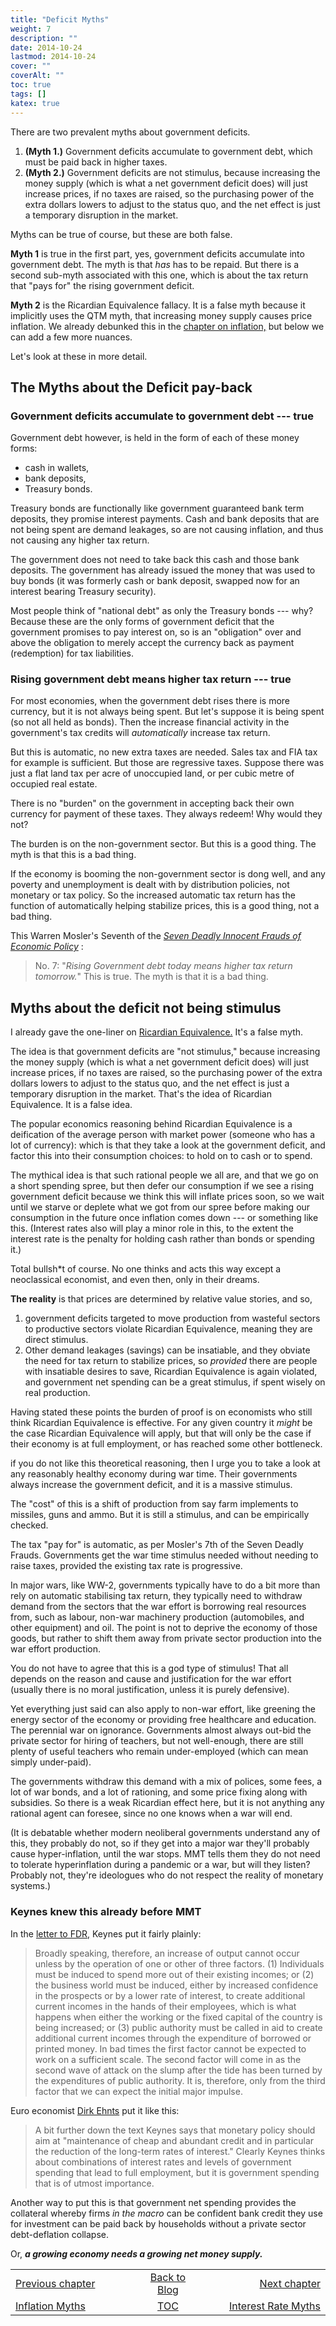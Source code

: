 ```yaml
---
title: "Deficit Myths"
weight: 7
description: ""
date: 2014-10-24
lastmod: 2014-10-24
cover: ""
coverAlt: ""
toc: true
tags: []
katex: true
---
```


There are two prevalent myths about government deficits.

1. **(Myth 1.)** Government deficits accumulate to government debt, which must be paid back in higher taxes.
2. **(Myth 2.)** Government deficits are not stimulus, because increasing the money supply (which is what a net government deficit does) will just increase prices, if no taxes are raised, so the purchasing power of the extra dollars lowers to adjust to the status quo, and the net effect is just a temporary disruption in the market.

Myths can be true of course, but these are both false.

**Myth 1** is true in the first part, yes, government deficits accumulate into government debt. 
The myth is that *has* has to be repaid. 
But there is a second sub-myth associated with this one, which is about the tax return that "pays for" the rising government deficit.

**Myth 2** is the Ricardian Equivalence fallacy. 
It is a false myth because it implicitly uses the QTM myth, that increasing money supply causes price inflation. 
We already debunked this in the [chapter on inflation,](../006_inflation_myths#what-is-the-qtm-myth) but below we can add a few more nuances.

Let's look at these in more detail.

## The Myths about the Deficit pay-back

### Government deficits accumulate to government debt --- true

Government debt however, is held in the form of each of these money forms:
* cash in wallets,
* bank deposits,
* Treasury bonds.

Treasury bonds are functionally like government guaranteed bank term deposits, they promise interest payments. 
Cash and bank deposits that are not being spent are demand leakages, so are not causing inflation, and thus not causing any higher tax return. 

The government does not need to take back this cash and those bank deposits.
The government has already issued the money that was used to buy bonds 
(it was formerly cash or bank deposit, swapped now for an interest bearing Treasury security).

Most people think of "national debt" as only the Treasury bonds --- why? 
Because these are the only forms of government deficit that the government promises to pay interest on, so is an "obligation" over and above the obligation to merely accept the currency back as payment (redemption) for tax liabilities.


### Rising government debt means higher tax return --- true

For most economies, when the government debt rises there is more currency, but it is not always being spent. 
But let's suppose it is being spent (so not all held as bonds). 
Then the increase financial activity in the government's tax credits will *automatically* increase tax return.

But this is automatic, no new extra taxes are needed. 
Sales tax and FIA tax for example is sufficient. But those are regressive taxes. 
Suppose there was just a flat land tax per acre of unoccupied land, or per cubic metre of occupied real estate. 

There is no "burden" on the government in accepting back their own currency for payment of these taxes. 
They always redeem! Why would they not?

The burden is on the non-government sector. 
But this is a good thing. 
The myth is that this is a bad thing.

If the economy is booming the non-government sector is dong well, and any poverty and unemployment is dealt with by distribution policies, not monetary or tax policy. 
So the increased automatic tax return has the function of automatically helping stabilize prices, this is a good thing, not a bad thing.

This Warren Mosler's Seventh of the *[Seven Deadly Innocent Frauds of Economic Policy](/ohanga-pai/pdf/Mosler_2010_Seven.Deadly.Innocent.Frauds.of.Economics_original.pdf)* :

> No. 7: "_Rising Government debt today means higher tax return tomorrow._"
This is true. 
The myth is that it is a bad thing.


## Myths about the deficit not being stimulus

I already gave the one-liner on [Ricardian Equivalence.](https://en.wikipedia.org/wiki/Ricardian_equivalence) It's a false myth.

The idea is that government deficits are "not stimulus," because increasing the money supply 
(which is what a net government deficit does) will just increase prices, 
if no taxes are raised, so the purchasing power of the extra dollars lowers to adjust to the status quo, and the net effect is just a temporary disruption in the market.
That's the idea of Ricardian Equivalence. It is a false idea.

The popular economics reasoning behind Ricardian Equivalence is a deification of the average person with market power (someone who has a lot of currency): 
which is that they take a look at the government deficit, and factor this into their consumption choices: to hold on to cash or to spend.

The mythical idea is that such rational people we all are, and that we go on a short spending spree, but then defer our consumption if we see a rising government deficit because we think this will inflate prices soon, so we wait until we starve or deplete what we got from our spree before making our consumption in the future once inflation comes down --- or something like this.
(Interest rates also will play a minor role in this, to the extent the interest rate is the penalty for holding cash rather than bonds or spending it.)

Total bullsh*t of course. 
No one thinks and acts this way except a neoclassical economist, and even then, only in their dreams.

**The reality** is that prices are determined by relative value stories, and so,

1. government deficits targeted to move production from wasteful sectors to productive sectors violate Ricardian Equivalence, meaning they are direct stimulus.
2. Other demand leakages (savings) can be insatiable, and they obviate the need for tax return to stabilize prices, so *provided* there are people with insatiable desires to save, Ricardian Equivalence is again violated, and government net spending can be a great stimulus, if spent wisely on real production.

Having stated these points the burden of proof is on economists who still think Ricardian Equivalence is effective. 
For any given country it *might* be the case Ricardian Equivalence will apply, but that will only be the case if their economy is at full employment, or has reached some other bottleneck.

if you do not like this theoretical reasoning, then I urge you to take a look at any reasonably healthy economy during war time. 
Their governments always increase the government deficit, and it is a massive stimulus.

The "cost" of this is a shift of production from say farm implements to missiles, guns and ammo.
But it is still a stimulus, and can be empirically checked. 

The tax "pay for" is automatic, as per Mosler's 7th of the Seven Deadly Frauds.
Governments get the war time stimulus needed without needing to raise taxes, provided the existing tax rate is progressive.

In major wars, like WW-2, governments typically have to do a bit more than rely on automatic stabilising tax return, they typically need to withdraw demand from the sectors that the war effort is borrowing real resources from, such as labour, non-war machinery production (automobiles, and other equipment) and oil. 
The point is not to deprive the economy of those goods, but rather to shift them away 
from private sector production into the war effort production.

You do not have to agree that this is a god type of stimulus! That all depends on 
the reason and cause and justification for the war effort (usually there is no moral 
justification, unless it is purely defensive).

Yet everything just said can also apply to non-war effort, like greening the 
energy sector of the economy or providing free healthcare and education. The 
perennial war on ignorance. Governments almost always out-bid the private sector for 
hiring of teachers, but not well-enough, there are still plenty of useful 
teachers who remain under-employed (which can mean simply under-paid).

The governments withdraw this demand with a mix of polices, some fees, a lot of war bonds, and a lot of rationing, and some price fixing along with subsidies.
So there is a weak Ricardian effect here, but it is not anything any rational agent can foresee, since no one knows when a war will end.

(It is debatable whether modern neoliberal governments understand any of this, 
they probably do not, so if they get into a major war they'll probably cause hyper-inflation, until the war stops. 
MMT tells them they do not need to tolerate hyperinflation during a pandemic or a war, but will they listen? 
Probably not, they're ideologues who do not respect the reality of monetary systems.)


### Keynes knew this already before MMT

In the [letter to FDR,](http://la.utexas.edu/users/hcleaver/368/368KeynesOpenLetFDRtable.pdf) Keynes put it fairly plainly:

> Broadly speaking, therefore, an increase of output cannot occur unless by the operation of one or other of three factors. 
(1) Individuals must be induced to spend more out of their existing incomes; 
or (2) the business world must be induced, either by increased confidence in the prospects 
or by a lower rate of interest, 
to create additional current incomes in the hands of their employees, 
which is what happens when either the working or the fixed capital of the country is being increased; 
or (3) public authority must be called in aid to create additional current incomes through the expenditure of borrowed or printed money. 
In bad times the first factor cannot be expected to work on a sufficient scale. 
The second factor will come in as the second wave of attack on the slump after the tide has been turned by the expenditures of public authority. 
It is, therefore, only from the third factor that we can expect the initial major impulse.

Euro economist [Dirk Ehnts](https://econoblog101.wordpress.com/2018/03/22/discussion-with-ben-fine-about-keynes-and-keynesianism/) put it like this:

>  A bit further down the text Keynes says that monetary policy should aim at "maintenance of cheap and abundant credit and in particular the reduction of the long-term rates of interest." Clearly Keynes thinks about combinations of interest rates and levels of government spending that lead to full employment, but it is government spending that is of utmost importance.

Another way to put this is that government net spending provides the collateral whereby firms *in the macro* can be confident bank credit they use for investment can be paid back by households without a private sector debt-deflation collapse.

Or, **_a growing economy needs a growing net money supply._**


<table style="border-collapse: collapse; border=0;">
    <colgroup>
       <col span="1" style="width: 25%;">
       <col span="1" style="width: 10%;">
       <col span="1" style="width: 25%;">
    </colgroup>
<tr style="border: 1px solid color:#0f0f0f;">
<td style="border: 1px solid color:#0f0f0f;"><a href="../006_inflation_myths">Previous chapter</a></td>
<td style="border: 1px solid color:#0f0f0f; text-align:center;"><a href="../">Back to Blog</a></td>
<td style="border: 1px solid color:#0f0f0f; text-align:right;"><a href="../008_interest_rate_myths">Next chapter</a></td>
</tr>
<tr style="border: 1px solid color:#0f0f0f;">
<td style="border: 1px solid color:#0f0f0f;"><a href="../006_inflation_myths">Inflation Myths</a></td>
<td style="border: 1px solid color:#0f0f0f; text-align:center;"><a href="../">TOC</a></td>
<td style="border: 1px solid color:#0f0f0f; text-align:right;"><a href="../008_interest_rate_myths">Interest Rate Myths</a></td>
</tr>
</table>
